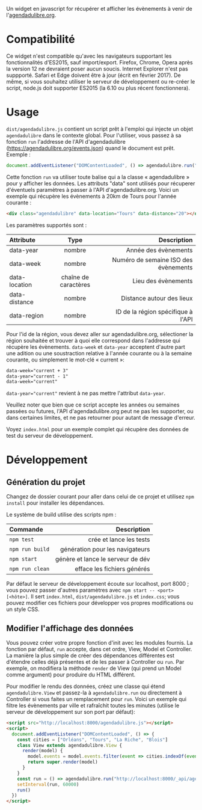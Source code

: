 Un widget en javascript for récupérer et afficher les évènements à venir de l'[agendadulibre.org](https://agendadulibre.org).

# Compatibilité

Ce widget n'est compatible qu'avec les navigateurs supportant les fonctionnalités d'ES2015, sauf import/export. Firefox, Chrome, Opera après la version 12 ne devraient poser aucun soucis. Internet Explorer n'est pas suppporté. Safari et Edge doivent être à jour (écrit en février 2017). De même, si vous souhaitez utiliser le serveur de développement ou re-créer le script, node.js doit supporter ES2015 (la 6.10 ou plus récent fonctionnera).

# Usage

`dist/agendadulibre.js` contient un script prêt à l'emploi qui injecte un objet `agendadulibre` dans le contexte global. Pour l'utiliser, vous passez à sa fonction `run` l'addresse de l'API d'agendadulibre (https://agendadulibre.org/events.json) quand le document est prêt. Exemple :

```javascript
document.addEventListener("DOMContentLoaded", () => agendadulibre.run("https://agendadulibre.org/events.json"))
```

Cette fonction `run` va utiliser toute balise qui a la classe « agendadulibre » pour y afficher les données. Les attributs "data" sont utilisés pour récuperer d'éventuels paramètres à passer à l'API d'agendadulibre.org. Voici un exemple qui récupère les évènements à 20km de Tours pour l'année courante :

```html
<div class="agendadulibre" data-location="Tours" data-distance="20"></div>
```

Les paramètres supportés sont :

| Attribute     | Type                 | Description                          |
|:------------- |:--------------------:| ------------------------------------:|
| data-year     | nombre               | Année des évènements                 |
| data-week     | nombre               | Numéro de semaine ISO des évènements |
| data-location | chaîne de caractères | Lieu des évènements                  |
| data-distance | nombre               | Distance autour des lieux            |
| data-region   | nombre               | ID de la région spécifique à l'API   |

Pour l'id de la région, vous devez aller sur agendadulibre.org, sélectioner la région souhaitée et trouver à quoi elle correspond dans l'addresse qui récupère les évènements. `data-week` et `data-year` acceptent d'autre part une adition ou une soustraction relative à l'année courante ou à la semaine courante, ou simplement le mot-clé « current »:

```html
data-week="current + 3"
data-year="current - 1"
data-week="current"
```

`data-year="current"` revient à ne pas mettre l'attribut `data-year`.

Veuillez noter que bien que ce script accepte les années ou semaines passées ou futures, l'API d'agendadulibre.org peut ne pas les supporter, ou dans certaines limites, et ne pas retourner pour autant de message d'erreur.

Voyez `index.html` pour un exemple complet qui récupère des données de test du serveur de développement.

# Développement

## Génération du projet

Changez de dossier courant pour aller dans celui de ce projet et utilisez `npm install` pour installer les dépendances.

Le système de build utilise des scripts npm :

| Commande        | Description                             |
|:--------------- | ---------------------------------------:|
| `npm test`      | crée et lance les tests                 |
| `npm run build` | génération pour les navigateurs         |
| `npm start`     | génère et lance le serveur de dév       |
| `npm run clean` | efface les fichiers générés             |

Par défaut le serveur de développement écoute sur localhost, port 8000 ; vous pouvez passer d'autres paramètres avec `npm start -- <port> [<hôte>]`. Il sert `index.html`, `dist/agendadulibre.js` et `index.css`; vous pouvez modifier ces fichiers pour développer vos propres modifications ou un style CSS.

## Modifier l'affichage des données

Vous pouvez créer votre propre fonction d'init avec les modules fournis. La fonction par défaut, `run` accepte, dans cet ordre, View, Model et Controller. La manière la plus simple de créer des dépendances différentes est d'étendre celles déjà présentes et de les passer à Controller ou `run`. Par exemple, on modifiera la méthode `render` de View (qui prend un Model comme argument) pour produire du HTML différent.

Pour modifier le rendu des données, créez une classe qui étend `agendadulibre.View` et passez-la à `agendadulibre.run` ou directement à Controller si vous faites un remplacement pour `run`. Voici un exemple qui filtre les évènements par ville et rafraîchit toutes les minutes (utilise le serveur de développement sur son port par défaut):

```html
<script src="http://localhost:8000/agendadulibre.js"></script>
<script>
  document.addEventListener("DOMContentLoaded", () => {
    const cities = ["Orléans", "Tours", "La Riche", "Blois"]
    class View extends agendadulibre.View {
      render(model) {
        model.events = model.events.filter(event => cities.indexOf(event.city) > -1)
        return super.render(model)
      }
    }
    const run = () => agendadulibre.run("http://localhost:8000/_api/agendadulibre", View)
    setInterval(run, 60000)
    run()
  })
</script>
```
